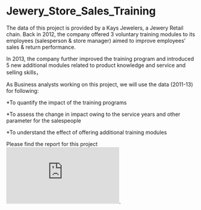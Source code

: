 # Jewery_Store_Sales_Training

The data of this project is provided by a Kays Jewelers, a Jewery Retail chain.
Back in 2012, the company offered 3 voluntary training modules to its employees (salesperson & store manager) aimed to improve employees’ sales & return performance.

In 2013, the company further improved the training program and introduced 5 new additional modules related to product knowledge and service and selling skills，

As Business analysts working on this project, we will use the data (2011-13) for following:

  *To quantify the impact of the training programs

  *To assess the change in impact owing to the service years and other parameter for the salespeople

  *To understand the effect of offering additional training modules
  
  
  
  Please find the report for this project ![here](https://github.com/jacksonh2/Jewery_Store_Sales_Training/blob/master/Salesperson%20Training%20Project%201.pdf).
  
  
  
